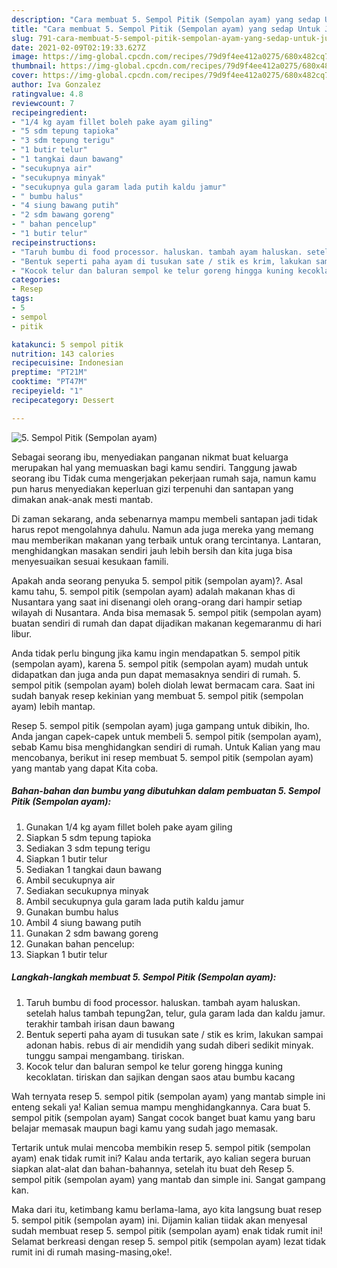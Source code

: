 ```yaml
---
description: "Cara membuat 5. Sempol Pitik (Sempolan ayam) yang sedap Untuk Jualan"
title: "Cara membuat 5. Sempol Pitik (Sempolan ayam) yang sedap Untuk Jualan"
slug: 791-cara-membuat-5-sempol-pitik-sempolan-ayam-yang-sedap-untuk-jualan
date: 2021-02-09T02:19:33.627Z
image: https://img-global.cpcdn.com/recipes/79d9f4ee412a0275/680x482cq70/5-sempol-pitik-sempolan-ayam-foto-resep-utama.jpg
thumbnail: https://img-global.cpcdn.com/recipes/79d9f4ee412a0275/680x482cq70/5-sempol-pitik-sempolan-ayam-foto-resep-utama.jpg
cover: https://img-global.cpcdn.com/recipes/79d9f4ee412a0275/680x482cq70/5-sempol-pitik-sempolan-ayam-foto-resep-utama.jpg
author: Iva Gonzalez
ratingvalue: 4.8
reviewcount: 7
recipeingredient:
- "1/4 kg ayam fillet boleh pake ayam giling"
- "5 sdm tepung tapioka"
- "3 sdm tepung terigu"
- "1 butir telur"
- "1 tangkai daun bawang"
- "secukupnya air"
- "secukupnya minyak"
- "secukupnya gula garam lada putih kaldu jamur"
- " bumbu halus"
- "4 siung bawang putih"
- "2 sdm bawang goreng"
- " bahan pencelup"
- "1 butir telur"
recipeinstructions:
- "Taruh bumbu di food processor. haluskan. tambah ayam haluskan. setelah halus tambah tepung2an, telur, gula garam lada dan kaldu jamur. terakhir tambah irisan daun bawang"
- "Bentuk seperti paha ayam di tusukan sate / stik es krim, lakukan sampai adonan habis. rebus di air mendidih yang sudah diberi sedikit minyak. tunggu sampai mengambang. tiriskan."
- "Kocok telur dan baluran sempol ke telur goreng hingga kuning kecoklatan. tiriskan dan sajikan dengan saos atau bumbu kacang"
categories:
- Resep
tags:
- 5
- sempol
- pitik

katakunci: 5 sempol pitik 
nutrition: 143 calories
recipecuisine: Indonesian
preptime: "PT21M"
cooktime: "PT47M"
recipeyield: "1"
recipecategory: Dessert

---
```



![5. Sempol Pitik (Sempolan ayam)](https://img-global.cpcdn.com/recipes/79d9f4ee412a0275/680x482cq70/5-sempol-pitik-sempolan-ayam-foto-resep-utama.jpg)

Sebagai seorang ibu, menyediakan panganan nikmat buat keluarga merupakan hal yang memuaskan bagi kamu sendiri. Tanggung jawab seorang ibu Tidak cuma mengerjakan pekerjaan rumah saja, namun kamu pun harus menyediakan keperluan gizi terpenuhi dan santapan yang dimakan anak-anak mesti mantab.

Di zaman  sekarang, anda sebenarnya mampu membeli santapan jadi tidak harus repot mengolahnya dahulu. Namun ada juga mereka yang memang mau memberikan makanan yang terbaik untuk orang tercintanya. Lantaran, menghidangkan masakan sendiri jauh lebih bersih dan kita juga bisa menyesuaikan sesuai kesukaan famili. 



Apakah anda seorang penyuka 5. sempol pitik (sempolan ayam)?. Asal kamu tahu, 5. sempol pitik (sempolan ayam) adalah makanan khas di Nusantara yang saat ini disenangi oleh orang-orang dari hampir setiap wilayah di Nusantara. Anda bisa memasak 5. sempol pitik (sempolan ayam) buatan sendiri di rumah dan dapat dijadikan makanan kegemaranmu di hari libur.

Anda tidak perlu bingung jika kamu ingin mendapatkan 5. sempol pitik (sempolan ayam), karena 5. sempol pitik (sempolan ayam) mudah untuk didapatkan dan juga anda pun dapat memasaknya sendiri di rumah. 5. sempol pitik (sempolan ayam) boleh diolah lewat bermacam cara. Saat ini sudah banyak resep kekinian yang membuat 5. sempol pitik (sempolan ayam) lebih mantap.

Resep 5. sempol pitik (sempolan ayam) juga gampang untuk dibikin, lho. Anda jangan capek-capek untuk membeli 5. sempol pitik (sempolan ayam), sebab Kamu bisa menghidangkan sendiri di rumah. Untuk Kalian yang mau mencobanya, berikut ini resep membuat 5. sempol pitik (sempolan ayam) yang mantab yang dapat Kita coba.

<!--inarticleads1-->

##### Bahan-bahan dan bumbu yang dibutuhkan dalam pembuatan 5. Sempol Pitik (Sempolan ayam):

1. Gunakan 1/4 kg ayam fillet boleh pake ayam giling
1. Siapkan 5 sdm tepung tapioka
1. Sediakan 3 sdm tepung terigu
1. Siapkan 1 butir telur
1. Sediakan 1 tangkai daun bawang
1. Ambil secukupnya air
1. Sediakan secukupnya minyak
1. Ambil secukupnya gula garam lada putih kaldu jamur
1. Gunakan  bumbu halus
1. Ambil 4 siung bawang putih
1. Gunakan 2 sdm bawang goreng
1. Gunakan  bahan pencelup:
1. Siapkan 1 butir telur




<!--inarticleads2-->

##### Langkah-langkah membuat 5. Sempol Pitik (Sempolan ayam):

1. Taruh bumbu di food processor. haluskan. tambah ayam haluskan. setelah halus tambah tepung2an, telur, gula garam lada dan kaldu jamur. terakhir tambah irisan daun bawang
1. Bentuk seperti paha ayam di tusukan sate / stik es krim, lakukan sampai adonan habis. rebus di air mendidih yang sudah diberi sedikit minyak. tunggu sampai mengambang. tiriskan.
1. Kocok telur dan baluran sempol ke telur goreng hingga kuning kecoklatan. tiriskan dan sajikan dengan saos atau bumbu kacang




Wah ternyata resep 5. sempol pitik (sempolan ayam) yang mantab simple ini enteng sekali ya! Kalian semua mampu menghidangkannya. Cara buat 5. sempol pitik (sempolan ayam) Sangat cocok banget buat kamu yang baru belajar memasak maupun bagi kamu yang sudah jago memasak.

Tertarik untuk mulai mencoba membikin resep 5. sempol pitik (sempolan ayam) enak tidak rumit ini? Kalau anda tertarik, ayo kalian segera buruan siapkan alat-alat dan bahan-bahannya, setelah itu buat deh Resep 5. sempol pitik (sempolan ayam) yang mantab dan simple ini. Sangat gampang kan. 

Maka dari itu, ketimbang kamu berlama-lama, ayo kita langsung buat resep 5. sempol pitik (sempolan ayam) ini. Dijamin kalian tiidak akan menyesal sudah membuat resep 5. sempol pitik (sempolan ayam) enak tidak rumit ini! Selamat berkreasi dengan resep 5. sempol pitik (sempolan ayam) lezat tidak rumit ini di rumah masing-masing,oke!.

